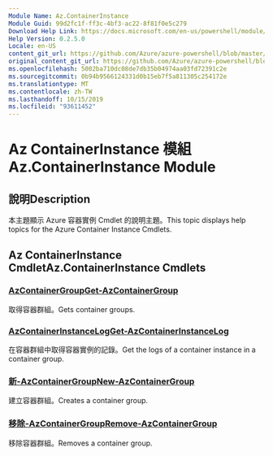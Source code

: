 ```yaml
---
Module Name: Az.ContainerInstance
Module Guid: 99d2fc1f-ff3c-4bf3-ac22-8f81f0e5c279
Download Help Link: https://docs.microsoft.com/en-us/powershell/module/az.containerinstance
Help Version: 0.2.5.0
Locale: en-US
content_git_url: https://github.com/Azure/azure-powershell/blob/master/src/ContainerInstance/ContainerInstance/help/Az.ContainerInstance.md
original_content_git_url: https://github.com/Azure/azure-powershell/blob/master/src/ContainerInstance/ContainerInstance/help/Az.ContainerInstance.md
ms.openlocfilehash: 5002ba710dc08de7db35b04974aa03fd72391c2e
ms.sourcegitcommit: 0b94b9566124331d0b15eb7f5a811305c254172e
ms.translationtype: MT
ms.contentlocale: zh-TW
ms.lasthandoff: 10/15/2019
ms.locfileid: "93611452"
---
```

# <span data-ttu-id="6027d-101">Az ContainerInstance 模組</span><span class="sxs-lookup"><span data-stu-id="6027d-101">Az.ContainerInstance Module</span></span>
## <span data-ttu-id="6027d-102">說明</span><span class="sxs-lookup"><span data-stu-id="6027d-102">Description</span></span>
<span data-ttu-id="6027d-103">本主題顯示 Azure 容器實例 Cmdlet 的說明主題。</span><span class="sxs-lookup"><span data-stu-id="6027d-103">This topic displays help topics for the Azure Container Instance Cmdlets.</span></span>

## <span data-ttu-id="6027d-104">Az ContainerInstance Cmdlet</span><span class="sxs-lookup"><span data-stu-id="6027d-104">Az.ContainerInstance Cmdlets</span></span>
### [<span data-ttu-id="6027d-105">AzContainerGroup</span><span class="sxs-lookup"><span data-stu-id="6027d-105">Get-AzContainerGroup</span></span>](Get-AzContainerGroup.md)
<span data-ttu-id="6027d-106">取得容器群組。</span><span class="sxs-lookup"><span data-stu-id="6027d-106">Gets container groups.</span></span>

### [<span data-ttu-id="6027d-107">AzContainerInstanceLog</span><span class="sxs-lookup"><span data-stu-id="6027d-107">Get-AzContainerInstanceLog</span></span>](Get-AzContainerInstanceLog.md)
<span data-ttu-id="6027d-108">在容器群組中取得容器實例的記錄。</span><span class="sxs-lookup"><span data-stu-id="6027d-108">Get the logs of a container instance in a container group.</span></span>

### [<span data-ttu-id="6027d-109">新-AzContainerGroup</span><span class="sxs-lookup"><span data-stu-id="6027d-109">New-AzContainerGroup</span></span>](New-AzContainerGroup.md)
<span data-ttu-id="6027d-110">建立容器群組。</span><span class="sxs-lookup"><span data-stu-id="6027d-110">Creates a container group.</span></span>

### [<span data-ttu-id="6027d-111">移除-AzContainerGroup</span><span class="sxs-lookup"><span data-stu-id="6027d-111">Remove-AzContainerGroup</span></span>](Remove-AzContainerGroup.md)
<span data-ttu-id="6027d-112">移除容器群組。</span><span class="sxs-lookup"><span data-stu-id="6027d-112">Removes a container group.</span></span>

